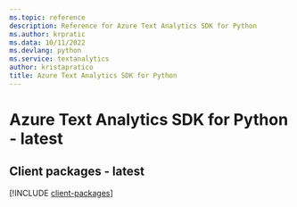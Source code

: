```yaml
---
ms.topic: reference
description: Reference for Azure Text Analytics SDK for Python
ms.author: krpratic
ms.data: 10/11/2022
ms.devlang: python
ms.service: textanalytics
author: kristapratico
title: Azure Text Analytics SDK for Python
---
```

# Azure Text Analytics SDK for Python - latest

## Client packages - latest
[!INCLUDE [client-packages](text-analytics-client-index.md)]